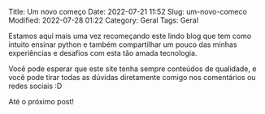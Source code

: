 Title: Um novo começo
Date: 2022-07-21 11:52
Slug: um-novo-comeco
Modified: 2022-07-28 01:22
Category: Geral
Tags: Geral

Estamos aqui mais uma vez recomeçando este lindo blog que tem como intuito ensinar python e também compartilhar um pouco das minhas experiências e desafios com esta tão amada tecnologia.

Você pode esperar que este site tenha sempre conteúdos de qualidade, e você pode tirar todas as dúvidas diretamente comigo nos comentários ou redes sociais :D

Até o próximo post!